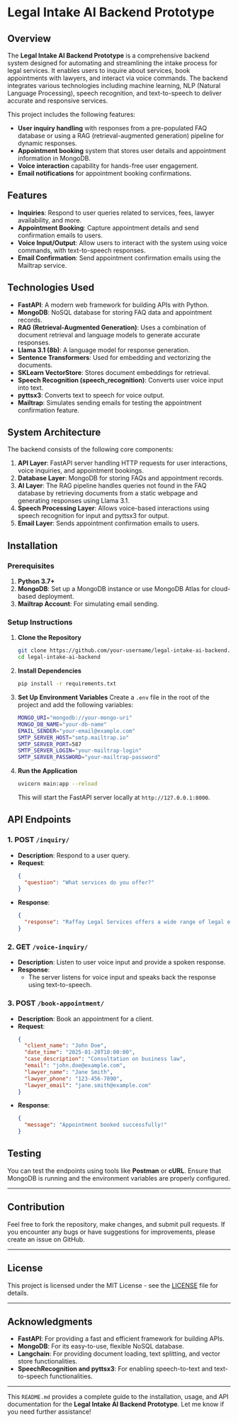 # **Legal Intake AI Backend Prototype**

## **Overview**

The **Legal Intake AI Backend Prototype** is a comprehensive backend system designed for automating and streamlining the intake process for legal services. It enables users to inquire about services, book appointments with lawyers, and interact via voice commands. The backend integrates various technologies including machine learning, NLP (Natural Language Processing), speech recognition, and text-to-speech to deliver accurate and responsive services.

This project includes the following features:
- **User inquiry handling** with responses from a pre-populated FAQ database or using a RAG (retrieval-augmented generation) pipeline for dynamic responses.
- **Appointment booking** system that stores user details and appointment information in MongoDB.
- **Voice interaction** capability for hands-free user engagement.
- **Email notifications** for appointment booking confirmations.

## **Features**

- **Inquiries**: Respond to user queries related to services, fees, lawyer availability, and more.
- **Appointment Booking**: Capture appointment details and send confirmation emails to users.
- **Voice Input/Output**: Allow users to interact with the system using voice commands, with text-to-speech responses.
- **Email Confirmation**: Send appointment confirmation emails using the Mailtrap service.

## **Technologies Used**

- **FastAPI**: A modern web framework for building APIs with Python.
- **MongoDB**: NoSQL database for storing FAQ data and appointment records.
- **RAG (Retrieval-Augmented Generation)**: Uses a combination of document retrieval and language models to generate accurate responses.
- **Llama 3.1 (8b)**: A language model for response generation.
- **Sentence Transformers**: Used for embedding and vectorizing the documents.
- **SKLearn VectorStore**: Stores document embeddings for retrieval.
- **Speech Recognition (speech_recognition)**: Converts user voice input into text.
- **pyttsx3**: Converts text to speech for voice output.
- **Mailtrap**: Simulates sending emails for testing the appointment confirmation feature.

## **System Architecture**

The backend consists of the following core components:
1. **API Layer**: FastAPI server handling HTTP requests for user interactions, voice inquiries, and appointment bookings.
2. **Database Layer**: MongoDB for storing FAQs and appointment records.
3. **AI Layer**: The RAG pipeline handles queries not found in the FAQ database by retrieving documents from a static webpage and generating responses using Llama 3.1.
4. **Speech Processing Layer**: Allows voice-based interactions using speech recognition for input and pyttsx3 for output.
5. **Email Layer**: Sends appointment confirmation emails to users.

## **Installation**

### Prerequisites
1. **Python 3.7+**
2. **MongoDB**: Set up a MongoDB instance or use MongoDB Atlas for cloud-based deployment.
3. **Mailtrap Account**: For simulating email sending.

### Setup Instructions
1. **Clone the Repository**
   ```bash
   git clone https://github.com/your-username/legal-intake-ai-backend.git
   cd legal-intake-ai-backend
   ```

2. **Install Dependencies**
   ```bash
   pip install -r requirements.txt
   ```

3. **Set Up Environment Variables**
   Create a `.env` file in the root of the project and add the following variables:
   ```bash
   MONGO_URI="mongodb://your-mongo-uri"
   MONGO_DB_NAME="your-db-name"
   EMAIL_SENDER="your-email@example.com"
   SMTP_SERVER_HOST="smtp.mailtrap.io"
   SMTP_SERVER_PORT=587
   SMTP_SERVER_LOGIN="your-mailtrap-login"
   SMTP_SERVER_PASSWORD="your-mailtrap-password"
   ```

4. **Run the Application**
   ```bash
   uvicorn main:app --reload
   ```
   This will start the FastAPI server locally at `http://127.0.0.1:8000`.

## **API Endpoints**

### **1. POST `/inquiry/`**
- **Description**: Respond to a user query.
- **Request**:
   ```json
   {
     "question": "What services do you offer?"
   }
   ```
- **Response**:
   ```json
   {
     "response": "Raffay Legal Services offers a wide range of legal expertise including business law, family law, criminal defense, and estate planning."
   }
   ```

### **2. GET `/voice-inquiry/`**
- **Description**: Listen to user voice input and provide a spoken response.
- **Response**:
   - The server listens for voice input and speaks back the response using text-to-speech.

### **3. POST `/book-appointment/`**
- **Description**: Book an appointment for a client.
- **Request**:
   ```json
   {
     "client_name": "John Doe",
     "date_time": "2025-01-20T10:00:00",
     "case_description": "Consultation on business law",
     "email": "john.doe@example.com",
     "lawyer_name": "Jane Smith",
     "lawyer_phone": "123-456-7890",
     "lawyer_email": "jane.smith@example.com"
   }
   ```
- **Response**:
   ```json
   {
     "message": "Appointment booked successfully!"
   }
   ```

## **Testing**

You can test the endpoints using tools like **Postman** or **cURL**. Ensure that MongoDB is running and the environment variables are properly configured.

---

## **Contribution**

Feel free to fork the repository, make changes, and submit pull requests. If you encounter any bugs or have suggestions for improvements, please create an issue on GitHub.

---

## **License**

This project is licensed under the MIT License - see the [LICENSE](LICENSE) file for details.

---

## **Acknowledgments**

- **FastAPI**: For providing a fast and efficient framework for building APIs.
- **MongoDB**: For its easy-to-use, flexible NoSQL database.
- **Langchain**: For providing document loading, text splitting, and vector store functionalities.
- **SpeechRecognition and pyttsx3**: For enabling speech-to-text and text-to-speech functionalities.

---

This `README.md` provides a complete guide to the installation, usage, and API documentation for the **Legal Intake AI Backend Prototype**. Let me know if you need further assistance!